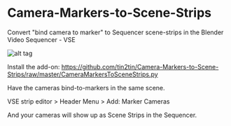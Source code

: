 # Camera-Markers-to-Scene-Strips
Convert "bind camera to marker" to Sequencer scene-strips in the Blender Video Sequencer - VSE

![alt tag](https://github.com/tin2tin/Camera-Markers-to-Scene-Strips/blob/master/VSE_Add_MarkerCams.png)

Install the add-on: https://github.com/tin2tin/Camera-Markers-to-Scene-Strips/raw/master/CameraMarkersToSceneStrips.py 

Have the cameras bind-to-markers in the same scene.

VSE strip editor > Header Menu > Add: Marker Cameras

And your cameras will show up as Scene Strips in the Sequencer.
